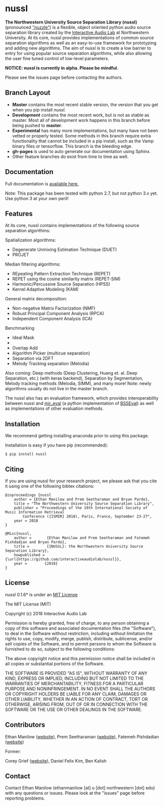 
nussl
=====

**The Northwestern University Source Separation Library (nussl)** (pronounced ["nuzzle"](http://www.thefreedictionary.com/nuzzle)) is a flexible, object oriented python 
audio source separation library created by the [Interactive Audio Lab](http://music.cs.northwestern.edu/) 
at Northwestern University. At its core, nussl provides implementations of common source separation
algorithms as well as an easy-to-use framework for prototyping and adding new algorithms. The aim of nussl is
to create a low barrier to entry for using popular source separation algorithms, while also allowing the
user fine tuned control of low-level parameters.


**NOTICE: nussl is currently in alpha. Please be mindful.**

Please see the issues page before contacting the authors.

Branch Layout
-------------

- **Master** contains the most recent stable version, the version that you get when you pip install *nussl*.
- **Development** contains the most recent work, but is not as stable as master. Most all of development work happens
in this branch before being pushed to **master**.
- **Experimental** has many more implementations, but many have not been vetted or properly tested. Some methods in this
branch require extra functionality that cannot be included in a pip install, such as the Vamp binary files or 
tensorflow. This branch is the bleeding edge.
- **gh-pages** is used to auto generate our documentation using Sphinx.
- Other feature branches do exist from time to time as well.



Documentation
-------------

Full documentation is [available here.](https://interactiveaudiolab.github.io/nussl/)

Note: This package has been tested with python 2.7, but not python 3.x yet. Use python 3 at your own peril!


Features
--------

At its core, nussl contains implementations of the following source separation algorithms:

Spatialization algorithms:
* Degenerate Unmixing Estimation Technique (DUET)
* PROJET 

Median filtering algorithms:
* REpeating Pattern Extraction Technique (REPET)
* REPET using the cosine similarity matrix (REPET-SIM)
* Harmonic/Percussive Source Separation (HPSS)
* Kernel Adaptive Modeling (KAM) 

General matrix decomposition:
* Non-negative Matrix Factorization (NMF)
* Robust Principal Component Analysis (RPCA) 
* Independent Component Analysis (ICA)

Benchmarking
* Ideal Mask
* 
* Overlap Add
* Algorithm Picker (multicue separation)
* Separation via 2DFT
* Melody Tracking separation (Melodia)

Also coming: Deep methods (Deep Clustering, Huang et. al. Deep Separation, etc.) (with keras backend), Separation by 
Segmentation, Melody tracking methods (Melodia, SIMM), and many more! Note: newly algorithms usually do not live in the master branch. 

The nussl also has an evaluation framework, which provides interoperability
between nussl and [mir_eval](https://github.com/craffel/mir_eval) (a python implementation of [BSSEval](http://bass-db.gforge.inria.fr/bss_eval)) as well as implementations of other evaluation methods. 


Installation
------------

We recommend getting installing anaconda prior to using this package.

Installation is easy if you have pip (recommended):
```
$ pip install nussl
```

Citing
------

If you are using nussl for your research project, we please ask that you cite it using one of the 
following bibtex citations:

    @inproceedings {nussl
        author = {Ethan Manilow and Prem Seetharaman and Bryan Pardo},
        title = "The Northwestern University Source Separation Library",
        publisher = "Proceedings of the 19th International Society of Music Information Retrieval 
            Conference ({ISMIR} 2018), Paris, France, September 23-27",
        year = 2018
    }

    @Misc{nussl,
        author =       {Ethan Manilow and Prem Seetharaman and Fatemeh Pishdadian and Bryan Pardo},
        title =        {{NUSSL}: the Northwestern University Source Separation Library},
        howpublished = {\url{https://github.com/interactiveaudiolab/nussl}},
        year =        {2018}
    }


License
-------
nussl 0.1.6* is under an [MIT License](https://opensource.org/licenses/MIT)

The MIT License (MIT)

Copyright (c) 2018 Interactive Audio Lab

Permission is hereby granted, free of charge, to any person obtaining a copy of this software and associated documentation files (the "Software"), to deal in the Software without restriction, including without limitation the rights to use, copy, modify, merge, publish, distribute, sublicense, and/or sell copies of the Software, and to permit persons to whom the Software is furnished to do so, subject to the following conditions:

The above copyright notice and this permission notice shall be included in all copies or substantial portions of the Software.

THE SOFTWARE IS PROVIDED "AS IS", WITHOUT WARRANTY OF ANY KIND, EXPRESS OR IMPLIED, INCLUDING BUT NOT LIMITED TO THE WARRANTIES OF MERCHANTABILITY, FITNESS FOR A PARTICULAR PURPOSE AND NONINFRINGEMENT. IN NO EVENT SHALL THE AUTHORS OR COPYRIGHT HOLDERS BE LIABLE FOR ANY CLAIM, DAMAGES OR OTHER LIABILITY, WHETHER IN AN ACTION OF CONTRACT, TORT OR OTHERWISE, ARISING FROM, OUT OF OR IN CONNECTION WITH THE SOFTWARE OR THE USE OR OTHER DEALINGS IN THE SOFTWARE.


Contributors
------------
Ethan Manilow ([website](http://www.ethanmanilow.com)),
Prem Seetharaman ([website](http://prem.seeth.org/)),
Fatemeh Pishdadian ([website](http://fatemehpishdadian.com/))

Former:

Corey Grief ([website](http://music.cs.northwestern.edu/emeritus.php)), Daniel Felix Kim, Ben Kalish


Contact
-------
Contact Ethan Manilow (ethanmanilow [at] u [dot] northwestern [dot] edu) with any questions or issues. Please look at the
"issues" page before reporting problems.
